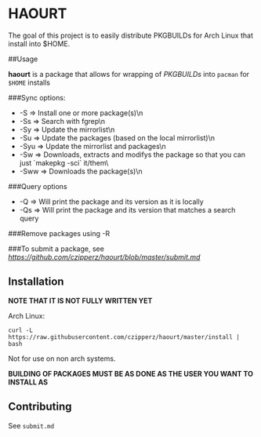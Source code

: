 # HAOURT

The goal of this project is to easily distribute PKGBUILDs for Arch Linux that install into $HOME.

##Usage

**haourt** is a package that allows for wrapping of *PKGBUILDs* into `pacman` for `$HOME` installs

###Sync options:

*  -S   => Install one or more package(s)\n
*  -Ss  => Search with fgrep\n
*  -Sy  => Update the mirrorlist\n
*  -Su  => Update the packages (based on the local mirrorlist)\n
*  -Syu => Update the mirrorlist and packages\n
*  -Sw  => Downloads, extracts and modifys the package so that you can just \`makepkg -sci\` it/them\
*  -Sww => Downloads the package(s)\n

###Query options

*  -Q   => Will print the package and its version as it is locally
*  -Qs  => Will print the package and its version that matches a search query

###Remove packages using -R

###To submit a package, see *<https://github.com/czipperz/haourt/blob/master/submit.md>*

## Installation

**NOTE THAT IT IS NOT FULLY WRITTEN YET**

Arch Linux:

	curl -L https://raw.githubusercontent.com/czipperz/haourt/master/install | bash

Not for use on non arch systems.

**BUILDING OF PACKAGES MUST BE AS DONE AS THE USER YOU WANT TO INSTALL AS**

## Contributing

See `submit.md`
